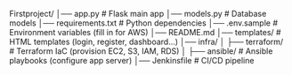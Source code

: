 Firstproject/
│── app.py              # Flask main app
│── models.py           # Database models
│── requirements.txt    # Python dependencies
│── .env.sample         # Environment variables (fill in for AWS)
│── README.md
│── templates/          # HTML templates (login, register, dashboard...)
│── infra/
│    ├── terraform/     # Terraform IaC (provision EC2, S3, IAM, RDS)
│    ├── ansible/       # Ansible playbooks (configure app server)
│── Jenkinsfile         # CI/CD pipeline
